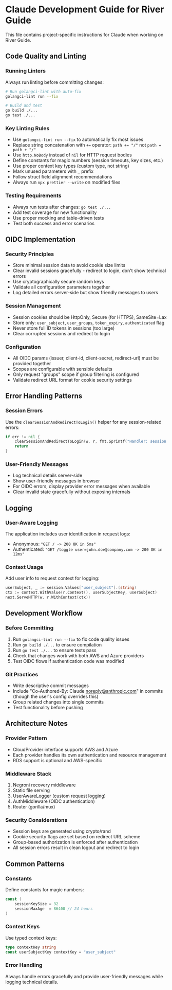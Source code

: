# Claude Development Guide for River Guide

This file contains project-specific instructions for Claude when working on River Guide.

## Code Quality and Linting

### Running Linters

Always run linting before committing changes:

```bash
# Run golangci-lint with auto-fix
golangci-lint run --fix

# Build and test
go build ./...
go test ./...
```

### Key Linting Rules

- Use `golangci-lint run --fix` to automatically fix most issues
- Replace string concatenation with `+=` operator: `path += "/"` not `path = path + "/"`
- Use `http.NoBody` instead of `nil` for HTTP request bodies
- Define constants for magic numbers (session timeouts, key sizes, etc.)
- Use proper context key types (custom type, not string)
- Mark unused parameters with `_` prefix
- Follow struct field alignment recommendations
- Always run `npx prettier --write` on modified files

### Testing Requirements

- Always run tests after changes: `go test ./...`
- Add test coverage for new functionality
- Use proper mocking and table-driven tests
- Test both success and error scenarios

## OIDC Implementation

### Security Principles

- Store minimal session data to avoid cookie size limits
- Clear invalid sessions gracefully - redirect to login, don't show technical errors
- Use cryptographically secure random keys
- Validate all configuration parameters together
- Log detailed errors server-side but show friendly messages to users

### Session Management

- Session cookies should be HttpOnly, Secure (for HTTPS), SameSite=Lax
- Store only: `user_subject`, `user_groups`, `token_expiry`, `authenticated` flag
- Never store full ID tokens in sessions (too large)
- Clear corrupted sessions and redirect to login

### Configuration

- All OIDC params (issuer, client-id, client-secret, redirect-url) must be provided together
- Scopes are configurable with sensible defaults
- Only request "groups" scope if group filtering is configured
- Validate redirect URL format for cookie security settings

## Error Handling Patterns

### Session Errors

Use the `clearSessionAndRedirectToLogin()` helper for any session-related errors:

```go
if err != nil {
    clearSessionAndRedirectToLogin(w, r, fmt.Sprintf("Handler: session error: %v", err))
    return
}
```

### User-Friendly Messages

- Log technical details server-side
- Show user-friendly messages in browser
- For OIDC errors, display provider error messages when available
- Clear invalid state gracefully without exposing internals

## Logging

### User-Aware Logging

The application includes user identification in request logs:

- Anonymous: `"GET / -> 200 OK in 5ms"`
- Authenticated: `"GET /toggle user=john.doe@company.com -> 200 OK in 12ms"`

### Context Usage

Add user info to request context for logging:

```go
userSubject, _ := session.Values["user_subject"].(string)
ctx := context.WithValue(r.Context(), userSubjectKey, userSubject)
next.ServeHTTP(w, r.WithContext(ctx))
```

## Development Workflow

### Before Committing

1. Run `golangci-lint run --fix` to fix code quality issues
2. Run `go build ./...` to ensure compilation
3. Run `go test ./...` to ensure tests pass
4. Check that changes work with both AWS and Azure providers
5. Test OIDC flows if authentication code was modified

### Git Practices

- Write descriptive commit messages
- Include "Co-Authored-By: Claude <noreply@anthropic.com>" in commits (though the user's config overrides this)
- Group related changes into single commits
- Test functionality before pushing

## Architecture Notes

### Provider Pattern

- CloudProvider interface supports AWS and Azure
- Each provider handles its own authentication and resource management
- RDS support is optional and AWS-specific

### Middleware Stack

1. Negroni recovery middleware
2. Static file serving
3. UserAwareLogger (custom request logging)
4. AuthMiddleware (OIDC authentication)
5. Router (gorilla/mux)

### Security Considerations

- Session keys are generated using crypto/rand
- Cookie security flags are set based on redirect URL scheme
- Group-based authorization is enforced after authentication
- All session errors result in clean logout and redirect to login

## Common Patterns

### Constants

Define constants for magic numbers:

```go
const (
    sessionKeySize = 32
    sessionMaxAge  = 86400 // 24 hours
)
```

### Context Keys

Use typed context keys:

```go
type contextKey string
const userSubjectKey contextKey = "user_subject"
```

### Error Handling

Always handle errors gracefully and provide user-friendly messages while logging technical details.
